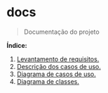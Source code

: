 # docs
> Documentação do projeto

**Índice:**

1. [Levantamento de requisitos.](./markdown/1-levantamento-de-requisitos.md)
2. [Descrição dos casos de uso.](./markdown/2-casos-de-uso.md)
2. [Diagrama de casos de uso.](./markdown/3-diagrama-casos-de-uso.md)
3. [Diagrama de classes.](./markdown/4-diagrama-classes.md)


